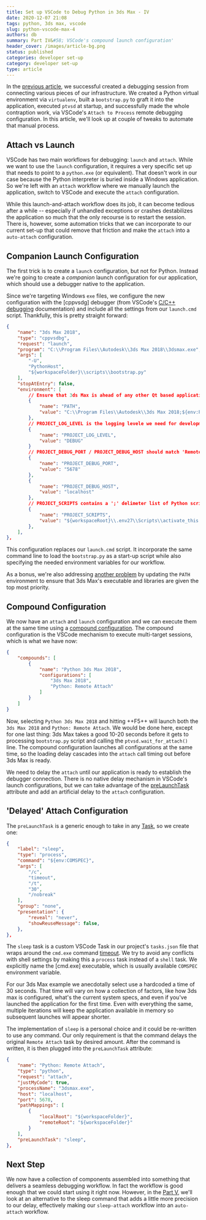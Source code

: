 ```yaml
---
title: Set up VSCode to Debug Python in 3ds Max - IV
date: 2020-12-07 21:08
tags: python, 3ds max, vscode
slug: python-vscode-max-4
authors: db
summary: Part IV&#58; VSCode's compound launch configuration'
header_cover: /images/article-bg.png
status: published
categories: developer set-up
category: developer set-up
type: article
---
```


In the [previous article], we successful created a debugging session from connecting various pieces of our infrastructure.  We created a Python virtual environment via `virtualenv`, built a `bootstrap.py` to graft it into the application, executed `ptvsd` at startup, and successfully made the whole contraption work, via VSCode's `Attach to Process` remote debugging configuration. In this article, we'll look up at couple of tweaks to automate that manual process.

## Attach vs Launch

VSCode has two main workflows for debugging: `launch` and `attach`.  While we want to use the `launch` configuration, it requires a very specific set up that needs to point to a `python.exe` (or equivalent).  That doesn't work in our case because the Python interpreter is buried inside a Windows application.  So we're left with an `attach` workflow where we manually launch the application, switch to VSCode and execute the `attach` configuration.

While this launch-and-attach workflow does its job, it can become tedious after a while -- especially if unhandled exceptions or crashes destabilizes the application so much that the only recourse is to restart the session.  There is, however, some automation tricks that we can incorporate to our current set-up that could remove that friction and make the `attach` into a `auto-attach` configuration.

## Companion Launch Configuration

The first trick is to create a `launch` configuration, but not for Python.  Instead we're going to create a *companion* launch configuration for our application, which should use a debugger native to the application.

Since we're targeting Windows `exe` files, we configure the new configuration with the [cppvsdg] debugger (from VSCode's [C/C++ debugging] documentation) and include all the settings from our `launch.cmd` script.  Thankfully, this is pretty straight forward:

```json
{
    "name": "3ds Max 2018",
    "type": "cppvsdbg",
    "request": "launch",
    "program": "C:\\Program Files\\Autodesk\\3ds Max 2018\\3dsmax.exe",
    "args": [
        "-U",
        "PythonHost",
        "${workspaceFolder}\\scripts\\bootstrap.py"
    ],
    "stopAtEntry": false,
    "environment": [
        // Ensure that 3ds Max is ahead of any other Qt based application.
        {
            "name": "PATH",
            "value": "C:\\Program Files\\Autodesk\\3ds Max 2018;${env:PATH}"
        },
        // PROJECT_LOG_LEVEL is the logging levele we need for development
        {
            "name": "PROJECT_LOG_LEVEL",
            "value": "DEBUG"
        }
        // PROJECT_DEBUG_PORT / PROJECT_DEBUG_HOST should match 'Remote Attach'.
        {
            "name": "PROJECT_DEBUG_PORT",
            "value": "5678"
        },
        {
            "name": "PROJECT_DEBUG_HOST",
            "value": "localhost"
        },
        // PROJECT_SCRIPTS contains a ';' delimeter list of Python script to run at startup.
        {
            "name": "PROJECT_SCRIPTS",
            "value": "${workspaceRoot}\\.env27\\Scripts\\activate_this.py"
        },
    ],
},
```

This configuration replaces our `launch.cmd` script.  It incorporate the same command line to load the `bootstrap.py` as a start-up script while also specifying the needed environment variables for our workflow.

As a bonus, we're also addressing [another problem] by updating the `PATH` environment to ensure that 3ds Max's executable and libraries are given the top most priority.

## Compound Configuration

We now have an `attach` and `launch` configuration and we can execute them at the same time using a [compound configuration].  The compound configuration is the VSCode mechanism to execute multi-target sessions, which is what we have now:

```json
{
    "compounds": [
        {
            "name": "Python 3ds Max 2018",
            "configurations": [
                "3ds Max 2018",
                "Python: Remote Attach"
            ]
        }
    ]
}
```

Now, selecting `Python 3ds Max 2018` and hitting ++F5++ will launch both the `3ds Max 2018` and `Python: Remote Attach`.  We would be done here, except for one last thing:  3ds Max takes a good 10-20 seconds before it gets to processing `bootstrap.py` script and calling the `ptvsd.wait_for_attach()` line.  The compound configuration launches all configurations at the same time, so the loading delay cascades into the `attach` call timing out before 3ds Max is ready.

We need to delay the `attach` until our application is ready to establish the debugger connection.  There is no native delay mechanism in VSCode's launch configurations, but we can take advantage of the [preLaunchTask] attribute and add an artificial delay to the `attach` configuration.

## 'Delayed' Attach Configuration

The `preLaunchTask` is a generic enough to take in any [Task], so we create one:

```json
{
    "label": "sleep",
    "type": "process",
    "command": "${env:COMSPEC}",
    "args": [
        "/c",
        "timeout",
        "/t",
        "30",
        "/nobreak"
    ],
    "group": "none",
    "presentation": {
        "reveal": "never",
        "showReuseMessage": false,
    },
},
```

The `sleep` task is a custom VSCode Task in our project's `tasks.json` file that wraps around the `cmd.exe` command [timeout].  We try to avoid any conflicts with shell settings by making this a `process` task instead of a `shell` task.  We explicitly name the [cmd.exe] executable, which is usually available `COMSPEC` environment variable.

For our 3ds Max example we anecdotally select use a hardcoded a time of 30 seconds.  That time will vary on how a collection of factors, like how 3ds max is configured, what's the current system specs, and even if you've launched the application for the first time.  Even with everything the same, multiple iterations will keep the application available in memory so subsequent launches will appear shorter.

The implementation of `sleep` is a personal choice and it could be re-written to use any command.  Our only requirement is that the command delays the original `Remote Attach` task by desired amount.  After the command is written, it is then plugged into the `preLaunchTask` attribute:

```json
{
    "name": "Python: Remote Attach",
    "type": "python",
    "request": "attach",
    "justMyCode": true,
    "processName": "3dsmax.exe",
    "host": "localhost",
    "port": 5678,
    "pathMappings": [
        {
            "localRoot": "${workspaceFolder}",
            "remoteRoot": "${workspaceFolder}"
        }
    ],
    "preLaunchTask": "sleep",
},
```

## Next Step

We now have a collection of components assembled into something that delivers a seamless debugging workflow.  In fact the workflow is good enough that we could start using it right now.  However, in the [Part V], we'll look at an alternative to the sleep command that adds a little more precision to our delay, effectively making our `sleep-attach` workflow into an `auto-attach` workflow.

[activate_this.py]: https://github.com/pypa/virtualenv/blob/main/src/virtualenv/activation/python/activate_this.py
[addsitedir]: https://docs.python.org/3/library/site.html#site.addsitedir
[site]: https://docs.python.org/3/library/site.html
[sys.path]: https://docs.python.org/3/library/sys.html#sys.path
[install_requires vs requirements files]: https://packaging.python.org/discussions/install-requires-vs-requirements/
[__main__]: https://docs.python.org/3/library/__main__.html
[debugger mode]: https://code.visualstudio.com/Docs/editor/debugging
[C/C++ debugging]: https://code.visualstudio.com/docs/cpp/launch-json-reference
[compound configuration]: https://code.visualstudio.com/Docs/editor/debugging#_compound-launch-configurations
[another problem]: {filename}2020-10-29-qt-dll-mismatch.md
[prelaunchtask]: https://code.visualstudio.com/Docs/editor/debugging#_launchjson-attributes
[task]: https://code.visualstudio.com/docs/editor/tasks
[timeout]: https://docs.microsoft.com/en-us/windows-server/administration/windows-commands/timeout
[cmd]: https://docs.microsoft.com/en-us/windows-server/administration/windows-commands/cmd
[previous article]: {filename}2020-12-05-python-vscode-and-max-3.md
[part v]: {filename}2020-12-09-python-vscode-and-max-5.md
